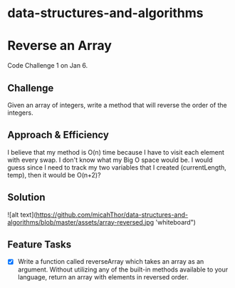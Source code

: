 # data-structures-and-algorithms


# Reverse an Array
<!-- Short summary or background information -->
Code Challenge 1 on Jan 6.  

## Challenge
Given an array of integers, write a method that will reverse the order of the integers.

## Approach & Efficiency
<!-- What approach did you take? Why? What is the Big O space/time for this approach? -->
I believe that my method is O(n) time because I have to visit each element with every swap.  I don't know what my Big O space would be.  I would guess since I need to track my two variables that I created (currentLength, temp), then it would be O(n+2)?

## Solution
<!-- Embedded whiteboard image -->

![alt text](https://github.com/micahThor/data-structures-and-algorithms/blob/master/assets/array-reversed.jpg 'whiteboard")

## Feature Tasks
-[x] Write a function called reverseArray which takes an array as an argument. Without utilizing any of the built-in methods available to your language, return an array with elements in reversed order.

